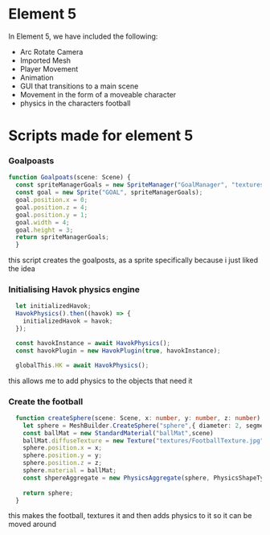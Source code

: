 # Element 5
In Element 5, we have included the following:
* Arc Rotate Camera
* Imported Mesh
* Player Movement
* Animation
* GUI that transitions to a main scene
* Movement in the form of a moveable character
* physics in the characters football

# Scripts made for element 5
### Goalpoasts
```typescript
function Goalpoats(scene: Scene) {
  const spriteManagerGoals = new SpriteManager("GoalManager", "textures/Goalpost_PNG.png", 2000, {width: 5261, height: 3140}, scene);
  const goal = new Sprite("GOAL", spriteManagerGoals); 
  goal.position.x = 0;
  goal.position.z = 4;
  goal.position.y = 1;
  goal.width = 4;
  goal.height = 3;
  return spriteManagerGoals;
  }
```
this script creates the goalposts, as a sprite specifically because i just liked the idea

### Initialising Havok physics engine
```typescript
  let initializedHavok;
  HavokPhysics().then((havok) => {
    initializedHavok = havok;
  });

  const havokInstance = await HavokPhysics();
  const havokPlugin = new HavokPlugin(true, havokInstance);

  globalThis.HK = await HavokPhysics();
```
this allows me to add physics to the objects that need it

### Create the football
```typescript
  function createSphere(scene: Scene, x: number, y: number, z: number) {
    let sphere = MeshBuilder.CreateSphere("sphere",{ diameter: 2, segments: 32 },scene,)
    const ballMat = new StandardMaterial("ballMat",scene)
    ballMat.diffuseTexture = new Texture("textures/FootballTexture.jpg")
    sphere.position.x = x;
    sphere.position.y = y;
    sphere.position.z = z;
    sphere.material = ballMat;
    const shpereAggregate = new PhysicsAggregate(sphere, PhysicsShapeType.SPHERE,{mass: 1},scene);
    
    return sphere;
  }
```
this makes the football, textures it and then adds physics to it so it can be moved around

